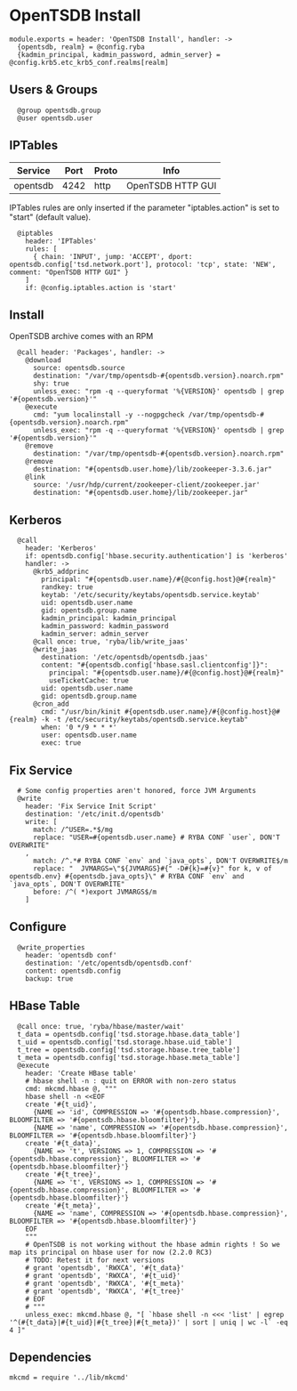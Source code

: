 
# OpenTSDB Install

    module.exports = header: 'OpenTSDB Install', handler: -> 
      {opentsdb, realm} = @config.ryba
      {kadmin_principal, kadmin_password, admin_server} = @config.krb5.etc_krb5_conf.realms[realm] 

## Users & Groups

      @group opentsdb.group
      @user opentsdb.user

## IPTables

| Service  | Port | Proto | Info               |
|----------|------|-------|--------------------|
| opentsdb | 4242 | http  | OpenTSDB HTTP GUI  |

IPTables rules are only inserted if the parameter "iptables.action" is set to
"start" (default value).

      @iptables
        header: 'IPTables'
        rules: [
          { chain: 'INPUT', jump: 'ACCEPT', dport: opentsdb.config['tsd.network.port'], protocol: 'tcp', state: 'NEW', comment: "OpenTSDB HTTP GUI" }
        ]
        if: @config.iptables.action is 'start'

## Install

OpenTSDB archive comes with an RPM

      @call header: 'Packages', handler: ->
        @download
          source: opentsdb.source
          destination: "/var/tmp/opentsdb-#{opentsdb.version}.noarch.rpm"
          shy: true
          unless_exec: "rpm -q --queryformat '%{VERSION}' opentsdb | grep '#{opentsdb.version}'"
        @execute
          cmd: "yum localinstall -y --nogpgcheck /var/tmp/opentsdb-#{opentsdb.version}.noarch.rpm"
          unless_exec: "rpm -q --queryformat '%{VERSION}' opentsdb | grep '#{opentsdb.version}'"
        @remove
          destination: "/var/tmp/opentsdb-#{opentsdb.version}.noarch.rpm"
        @remove
          destination: "#{opentsdb.user.home}/lib/zookeeper-3.3.6.jar"
        @link
          source: '/usr/hdp/current/zookeeper-client/zookeeper.jar'
          destination: "#{opentsdb.user.home}/lib/zookeeper.jar"

## Kerberos

      @call
        header: 'Kerberos'
        if: opentsdb.config['hbase.security.authentication'] is 'kerberos'
        handler: ->
          @krb5_addprinc
            principal: "#{opentsdb.user.name}/#{@config.host}@#{realm}"
            randkey: true
            keytab: '/etc/security/keytabs/opentsdb.service.keytab'
            uid: opentsdb.user.name
            gid: opentsdb.group.name
            kadmin_principal: kadmin_principal
            kadmin_password: kadmin_password
            kadmin_server: admin_server
          @call once: true, 'ryba/lib/write_jaas'
          @write_jaas
            destination: '/etc/opentsdb/opentsdb.jaas'
            content: "#{opentsdb.config['hbase.sasl.clientconfig']}":
              principal: "#{opentsdb.user.name}/#{@config.host}@#{realm}"
              useTicketCache: true
            uid: opentsdb.user.name
            gid: opentsdb.group.name
          @cron_add
            cmd: "/usr/bin/kinit #{opentsdb.user.name}/#{@config.host}@#{realm} -k -t /etc/security/keytabs/opentsdb.service.keytab"
            when: '0 */9 * * *'
            user: opentsdb.user.name
            exec: true

## Fix Service

      # Some config properties aren't honored, force JVM Arguments
      @write
        header: 'Fix Service Init Script'
        destination: '/etc/init.d/opentsdb'
        write: [
          match: /^USER=.*$/mg
          replace: "USER=#{opentsdb.user.name} # RYBA CONF `user`, DON'T OVERWRITE"
        ,
          match: /^.*# RYBA CONF `env` and `java_opts`, DON'T OVERWRITE$/m
          replace: "  JVMARGS=\"${JVMARGS}#{" -D#{k}=#{v}" for k, v of opentsdb.env} #{opentsdb.java_opts}\" # RYBA CONF `env` and `java_opts`, DON'T OVERWRITE"
          before: /^( *)export JVMARGS$/m
        ]

## Configure

      @write_properties
        header: 'opentsdb conf'
        destination: '/etc/opentsdb/opentsdb.conf'
        content: opentsdb.config
        backup: true

## HBase Table

      @call once: true, 'ryba/hbase/master/wait'
      t_data = opentsdb.config['tsd.storage.hbase.data_table']
      t_uid = opentsdb.config['tsd.storage.hbase.uid_table']
      t_tree = opentsdb.config['tsd.storage.hbase.tree_table']
      t_meta = opentsdb.config['tsd.storage.hbase.meta_table']
      @execute
        header: 'Create HBase table'
        # hbase shell -n : quit on ERROR with non-zero status
        cmd: mkcmd.hbase @, """
        hbase shell -n <<EOF
        create '#{t_uid}',
          {NAME => 'id', COMPRESSION => '#{opentsdb.hbase.compression}', BLOOMFILTER => '#{opentsdb.hbase.bloomfilter}'},
          {NAME => 'name', COMPRESSION => '#{opentsdb.hbase.compression}', BLOOMFILTER => '#{opentsdb.hbase.bloomfilter}'}
        create '#{t_data}',
          {NAME => 't', VERSIONS => 1, COMPRESSION => '#{opentsdb.hbase.compression}', BLOOMFILTER => '#{opentsdb.hbase.bloomfilter}'}
        create '#{t_tree}',
          {NAME => 't', VERSIONS => 1, COMPRESSION => '#{opentsdb.hbase.compression}', BLOOMFILTER => '#{opentsdb.hbase.bloomfilter}'}    
        create '#{t_meta}',
          {NAME => 'name', COMPRESSION => '#{opentsdb.hbase.compression}', BLOOMFILTER => '#{opentsdb.hbase.bloomfilter}'}
        EOF
        """
        # OpenTSDB is not working without the hbase admin rights ! So we map its principal on hbase user for now (2.2.0 RC3)
        # TODO: Retest it for next versions
        # grant 'opentsdb', 'RWXCA', '#{t_data}'
        # grant 'opentsdb', 'RWXCA', '#{t_uid}'
        # grant 'opentsdb', 'RWXCA', '#{t_meta}'
        # grant 'opentsdb', 'RWXCA', '#{t_tree}'
        # EOF
        # """
        unless_exec: mkcmd.hbase @, "[ `hbase shell -n <<< 'list' | egrep '^(#{t_data}|#{t_uid}|#{t_tree}|#{t_meta})' | sort | uniq | wc -l` -eq 4 ]"

## Dependencies

    mkcmd = require '../lib/mkcmd'
